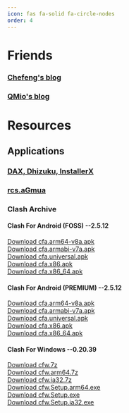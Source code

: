 ```yaml
---
icon: fas fa-solid fa-circle-nodes
order: 4
---
```


# Friends

### [Chefeng's blog](https://blog.17cd8.top/)

### [QMio's blog](https://qlmio.cc)

# Resources

## Applications

### [DAX, Dhizuku, InstallerX](https://installerx.app.tc)

### [rcs.aGmua](https://rcs.rcva.san.tc/file/rcs.tar.xz)

### Clash Archive

#### Clash For Android (FOSS) --2.5.12

[Download cfa.arm64-v8a.apk](/assets/file/cla/cfa-2.5.12-foss-arm64-v8a-release.apk)<br>
[Download cfa.armabi-v7a.apk](/assets/file/cla/cfa-2.5.12-foss-armeabi-v7a-release.apk)<br>
[Download cfa.universal.apk](/assets/file/cla/cfa-2.5.12-foss-universal-release.apk)<br>
[Download cfa.x86.apk](/assets/file/cla/cfa-2.5.12-foss-x86-release.apk)<br>
[Download cfa.x86_64.apk](/assets/file/cla/cfa-2.5.12-foss-x86_64-release.apk)

#### Clash For Android (PREMIUM) --2.5.12

[Download cfa.arm64-v8a.apk](/assets/file/cla/cfa-2.5.12-premium-arm64-v8a-release.apk)<br>
[Download cfa.armabi-v7a.apk](/assets/file/cla/cfa-2.5.12-premium-armeabi-v7a-release.apk)<br>
[Download cfa.universal.apk](/assets/file/cla/cfa-2.5.12-premium-universal-release.apk)<br>
[Download cfa.x86.apk](/assets/file/cla/cfa-2.5.12-premium-x86-release.apk)<br>
[Download cfa.x86_64.apk](/assets/file/cla/cfa-2.5.12-premium-x86_64-release.apk)

#### Clash For Windows --0.20.39

[Download cfw.7z](/assets/file/cla/Clash.for.Windows-0.20.39.7z)<br>
[Download cfw.arm64.7z](/assets/file/cla/Clash.for.Windows-0.20.39.arm64.7z)<br>
[Download cfw.ia32.7z](/assets/file/cla/Clash.for.Windows-0.20.39.ia32.7z)<br>
[Download cfw.Setup.arm64.exe](/assets/file/cla/Clash.for.Windows.Setup.0.20.39.arm64.exe)<br>
[Download cfw.Setup.exe](/assets/file/cla/Clash.for.Windows.Setup.0.20.39.exe)<br>
[Download cfw.Setup.ia32.exe](/assets/file/cla/Clash.for.Windows.Setup.0.20.39.ia32.exe)